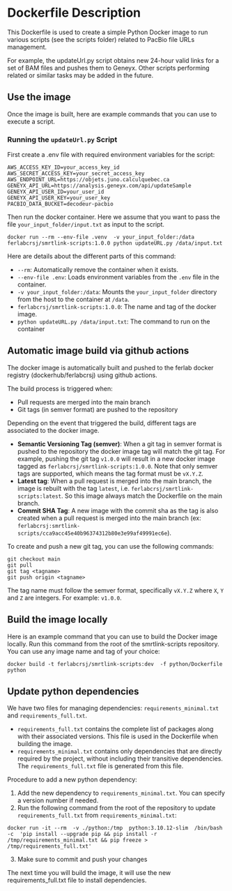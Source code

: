 # Dockerfile Description

This Dockerfile is used to create a simple Python Docker image to run various scripts (see the scripts folder) related to PacBio file URLs management. 

For example, the updateUrl.py script obtains new 24-hour valid links for a set of BAM files and pushes them to Geneyx. 
Other scripts performing related or similar tasks may be added in the future.

## Use the image

Once the image is built, here are example commands that you can use to execute a script.

### Running the `updateUrl.py` Script

First create a .env file with required environment variables for the script:

```
AWS_ACCESS_KEY_ID=your_access_key_id
AWS_SECRET_ACCESS_KEY=your_secret_access_key
AWS_ENDPOINT_URL=https://objets.juno.calculquebec.ca
GENEYX_API_URL=https://analysis.geneyx.com/api/updateSample
GENEYX_API_USER_ID=your_user_id
GENEYX_API_USER_KEY=your_user_key
PACBIO_DATA_BUCKET=decodeur-pacbio
```

Then run the docker container. 
Here we assume that you want to pass the file `your_input_folder/input.txt` as input to the script.

```
docker run --rm --env-file .venv  -v your_input_folder:/data ferlabcrsj/smrtlink-scripts:1.0.0 python updateURL.py /data/input.txt
```

Here are details about the different parts of this command:
- `--rm`: Automatically remove the container when it exists.
- `--env-file .env`: Loads environment variables from the `.env` file in the container.
- `-v your_input_folder:/data`: Mounts the `your_input_folder` directory from the host to the container at `/data`.
- `ferlabcrsj/smrtlink-scripts:1.0.0`: The name and tag of the docker image.
- `python updateURL.py /data/input.txt`: The command to run on the container

## Automatic image build via github actions

The docker image is automatically built and pushed to the ferlab docker registry (dockerhub/ferlabcrsj) using github actions. 

The build process is triggered when:
-  Pull requests are merged into the main branch
-  Git tags (in semver format) are pushed to the repository

 Depending on the event that triggered the build, different tags are associated to the docker image.  
- **Semantic Versioning Tag (semver)**:
   When a git tag in semver format is pushed to the repository the docker image tag will match the git tag. For example, pushing the git tag `v1.0.0` will result in a new docker image tagged as `ferlabcrsj/smrtlink-scripts:1.0.0`. Note that only semver tags are supported, which means the tag format must be `vX.Y.Z`.
 - **Latest tag**:
   When a pull request is merged into the main branch, the image is rebuilt with the tag `latest`, i.e. `ferlabcrsj/smrtlink-scripts:latest`. So this image always match the Dockerfile on the main branch.
- **Commit SHA Tag**:
   A new image with the commit sha as the tag is also created when a pull request is merged into the main branch  (ex: `ferlabcrsj:smrtlink-scripts/cca9acc45e40b96374312b80e3e99af49991ec6e`).

To create and push a new git tag, you can use the following commands:

```
git checkout main
git pull
git tag <tagname>
git push origin <tagname>
```

The tag name must follow the semver format, specifically `vX.Y.Z` where `X`, `Y` and `Z` are integers. For example: `v1.0.0`.

## Build the image locally

Here is an example command that you can use to build the Docker image locally. 
Run this command from the root of the smrtlink-scripts repository. 
You can use any image name and tag of your choice:

```
docker build -t ferlabcrsj/smrtlink-scripts:dev  -f python/Dockerfile  python
```

## Update python dependencies

We have two files for managing dependencies: `requirements_minimal.txt` and `requirements_full.txt`.
- `requirements_full.txt` contains the complete list of packages along with their associated versions. This file is used in the Dockerfile when building the image.
- `requirements_minimal.txt` contains only dependencies that are directly required by the project, without including their transitive dependencies. 
   The `requirements_full.txt` file is generated from this file.


Procedure to add a new python dependency:
1) Add the new dependency to `requirements_minimal.txt`. You can specify a version number if needed.
2) Run the following command from the root of the repository to update `requirements_full.txt` from `requirements_minimal.txt`:

```
docker run -it --rm  -v ./python:/tmp  python:3.10.12-slim  /bin/bash -c  'pip install --upgrade pip && pip install -r /tmp/requirements_minimal.txt && pip freeze > /tmp/requirements_full.txt'
```

3) Make sure to commit and push your changes

The next time you will build the image, it will use the new requirements_full.txt file
to install dependencies.